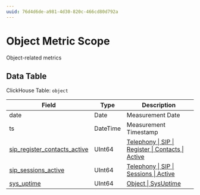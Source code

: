 ```yaml
---
uuid: 76d4d6de-a981-4d30-820c-466cd80d792a
---
```

# Object Metric Scope

Object-related metrics

## Data Table

ClickHouse Table: `object`

Field | Type | Description
--- | --- | ---
date | Date | Measurement Date
ts | DateTime | Measurement Timestamp
[sip_register_contacts_active](../types/telephony/sip/register/contacts/active.md) | UInt64 | [Telephony \| SIP \| Register \| Contacts \| Active](../types/telephony/sip/register/contacts/active.md)
[sip_sessions_active](../types/telephony/sip/sessions/active.md) | UInt64 | [Telephony \| SIP \| Sessions \| Active](../types/telephony/sip/sessions/active.md)
[sys_uptime](../types/object/sysuptime.md) | UInt64 | [Object \| SysUptime](../types/object/sysuptime.md)
